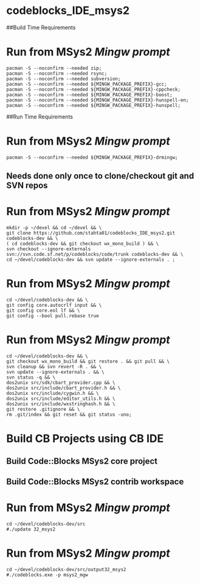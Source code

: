 # codeblocks_IDE_msys2

##Build Time Requirements
# Run from MSys2 *Mingw prompt*
```
pacman -S --noconfirm --needed zip;
pacman -S --noconfirm --needed rsync;
pacman -S --noconfirm --needed subversion;
pacman -S --noconfirm --needed ${MINGW_PACKAGE_PREFIX}-gcc;
pacman -S --noconfirm --needed ${MINGW_PACKAGE_PREFIX}-cppcheck;
pacman -S --noconfirm --needed ${MINGW_PACKAGE_PREFIX}-boost;
pacman -S --noconfirm --needed ${MINGW_PACKAGE_PREFIX}-hunspell-en;
pacman -S --noconfirm --needed ${MINGW_PACKAGE_PREFIX}-hunspell;
```

##Run Time Requirements
# Run from MSys2 *Mingw prompt*
```
pacman -S --noconfirm --needed ${MINGW_PACKAGE_PREFIX}-drmingw;
```

## Needs done only once to clone/checkout git and SVN repos
# Run from MSys2 *Mingw prompt*
```
mkdir -p ~/devel && cd ~/devel && \
git clone https://github.com/stahta01/codeblocks_IDE_msys2.git codeblocks-dev && \
( cd codeblocks-dev && git checkout wx_mono_build ) && \
svn checkout --ignore-externals svn://svn.code.sf.net/p/codeblocks/code/trunk codeblocks-dev && \
cd ~/devel/codeblocks-dev && svn update --ignore-externals . ;
```

# Run from MSys2 *Mingw prompt*
```
cd ~/devel/codeblocks-dev && \
git config core.autocrlf input && \
git config core.eol lf && \
git config --bool pull.rebase true
```

# Run from MSys2 *Mingw prompt*
```
cd ~/devel/codeblocks-dev && \
git checkout wx_mono_build && git restore . && git pull && \
svn cleanup && svn revert -R . && \
svn update --ignore-externals . && \
svn status -q && \
dos2unix src/sdk/cbart_provider.cpp && \
dos2unix src/include/cbart_provider.h && \
dos2unix src/include/cygwin.h && \
dos2unix src/include/editor_utils.h && \
dos2unix src/include/wxstringhash.h && \
git restore .gitignore && \
rm .git/index && git reset && git status -uno;
```

# Build CB Projects using CB IDE
## Build Code::Blocks MSys2 core project
## Build Code::Blocks MSys2 contrib workspace

# Run from MSys2 *Mingw prompt*
```
cd ~/devel/codeblocks-dev/src
#./update 32_msys2
```

# Run from MSys2 *Mingw prompt*
```
cd ~/devel/codeblocks-dev/src/output32_msys2
#./codeblocks.exe -p msys2_mgw
```
